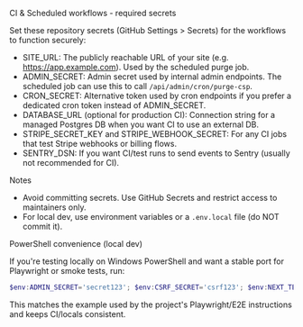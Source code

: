 CI & Scheduled workflows - required secrets

Set these repository secrets (GitHub Settings > Secrets) for the workflows to function securely:

- SITE_URL: The publicly reachable URL of your site (e.g. https://app.example.com). Used by the scheduled purge job.
- ADMIN_SECRET: Admin secret used by internal admin endpoints. The scheduled job can use this to call `/api/admin/cron/purge-csp`.
- CRON_SECRET: Alternative token used by cron endpoints if you prefer a dedicated cron token instead of ADMIN_SECRET.
- DATABASE_URL (optional for production CI): Connection string for a managed Postgres DB when you want CI to use an external DB.
- STRIPE_SECRET_KEY and STRIPE_WEBHOOK_SECRET: For any CI jobs that test Stripe webhooks or billing flows.
- SENTRY_DSN: If you want CI/test runs to send events to Sentry (usually not recommended for CI).

Notes
- Avoid committing secrets. Use GitHub Secrets and restrict access to maintainers only.
- For local dev, use environment variables or a `.env.local` file (do NOT commit it).

PowerShell convenience (local dev)

If you're testing locally on Windows PowerShell and want a stable port for Playwright or smoke tests, run:

```powershell
$env:ADMIN_SECRET='secret123'; $env:CSRF_SECRET='csrf123'; $env:NEXT_TELEMETRY_DISABLED='1'; npm run dev -- -p 3100
```

This matches the example used by the project's Playwright/E2E instructions and keeps CI/locals consistent.
